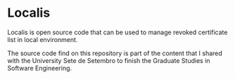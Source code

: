 # Localis

Localis is open source code that can be used to manage revoked certificate list in local environment.

The source code find on this repository is part of the content that I shared with the University Sete de Setembro to finish the Graduate Studies in Software Engineering.
